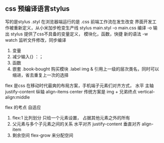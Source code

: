 ## css 预编译语言stylus
写的是stylus .styl 在浏览器端运行的是 .css
前端工作流在发生改变
界面开发工作被重新定义，从小米加步枪变生产线
stylus main.styl -o main.css
编译  -o 输出
stylus 提供了css不具备的变量定义， 模块化，函数，快捷  新的语法
-w watch 监听文件修改，同步编译

1. 变量
2. 减少输入{} ：；
3. 函数
4. 嵌套
.book-bought 购买模块
    .label
        img
& 引用上一级的层次类名，同时可以缩进，省去重复上一次的选择

flex 是css 在移动时代最爽的布局方案，手机端子元素们对齐方式， 水平 主轴 justify-content 纵轴 align-items center
传统方案是 img + 兄弟终点 vertical-align:middle

flex 的考点 自适应
1. flex:1 比列划分  只给一个元素设置， 占据其他元素之外的所有
2. 父元素与多个子元素之间的关系
水平对齐 justify-content
垂直对齐 align-item
3. 剩余空间 flex-grow 来分配空间